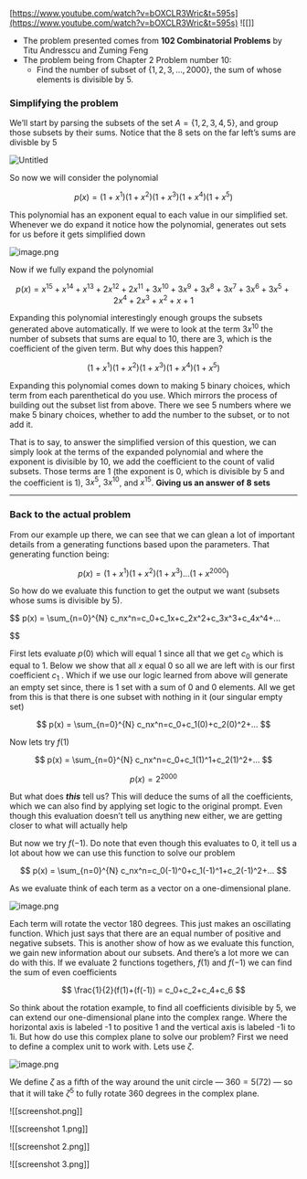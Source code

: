[https://www.youtube.com/watch?v=bOXCLR3Wric&t=595s](https://www.youtube.com/watch?v=bOXCLR3Wric&t=595s)
![[]]
- The problem presented comes from ************************102 Combinatorial Problems************************ by Titu Andresscu and Zuming Feng
- The problem being from Chapter 2 Problem number 10:
    - Find the number of subset of $\{1, 2, 3, ..., 2000\}$, the sum of whose elements is divisible by 5.

### Simplifying the problem

We’ll start by parsing the subsets of the set $A = \{1, 2, 3, 4, 5\}$, and group those subsets by their sums. Notice that the 8 sets on the far left’s sums are divisble by 5

![Untitled](Olympiad%20Level%20Counting%201e85223177b44f20ab7385db2c24e117/Untitled.png)

So now we will consider the polynomial

$$
p(x) = (1 + x^1)(1 + x^2)(1+x^3)(1+x^4)(1+x^5)
$$

This polynomial has an exponent equal to each value in our simplified set. Whenever we do expand it notice how the polynomial, generates out sets for us before it gets simplified down

![image.png](Olympiad%20Level%20Counting%201e85223177b44f20ab7385db2c24e117/image.png)

Now if we fully expand the polynomial 

$$
p(x) =x^{15}+x^{14}+x^{13}+2x^{12}+2x^{11}+3x^{10}+3x^9+3x^8+3x^7+3x^6+3x^5+2x^4+2x^3+x^2+x+1
$$

Expanding this polynomial interestingly enough groups the subsets generated above automatically. If we were to look at the term $3x^{10}$ the number of subsets that sums are equal to 10, there are 3, which is the coefficient of the given term. But why does this happen?

$$
(1 + x^1)(1 + x^2)(1+x^3)(1+x^4)(1+x^5)
$$

Expanding this polynomial comes down to making 5 binary choices, which term from each parenthetical do you use. Which mirrors the process of building out the subset list from above. There we see 5 numbers where we make 5 binary choices, whether to add the number to the subset, or to not add it. 

That is to say, to answer the simplified version of this question, we can simply look at the terms of the expanded polynomial and where the exponent is divisible by 10, we add the coefficient to the count of valid subsets. Those terms are $1$ (the exponent is 0, which is divisible by 5 and the coefficient is 1), $3x^5$, $3x^{10}$, and $x^{15}$. **Giving us an answer of 8 sets** 

---

### Back to the actual problem

From our example up there, we can see that we can glean a lot of important details from a generating functions based upon the parameters. That generating function being:

$$
p(x) = (1+x^1)(1+x^2)(1+x^3)...(1+x^{2000})
$$

So how do we evaluate this function to get the output we want (subsets whose sums is divisible by 5). 

$$
p(x) = \sum_{n=0}^{N} c_nx^n=c_0+c_1x+c_2x^2+c_3x^3+c_4x^4+...

$$

First lets evaluate $p(0)$ which will equal 1 since all that we get $c_0$ which is equal to 1. Below we show that all $x$ equal 0 so all we are left with is our first coefficient $c_1$ . Which if we use our logic learned from above will generate an empty set since, there is 1 set with a sum of 0 and 0 elements. All we get from this is that there is one subset with nothing in it (our singular empty set)

$$
p(x) = \sum_{n=0}^{N} c_nx^n=c_0+c_1(0)+c_2(0)^2+...
$$

Now lets try $f(1)$

$$
p(x) = \sum_{n=0}^{N} c_nx^n=c_0+c_1(1)^1+c_2(1)^2+...
$$

$$
p(x) = 2^{2000}
$$

But what does *****this***** tell us? This will deduce the sums of all the coefficients, which we can also find by applying set logic to the original prompt. Even though this evaluation doesn’t tell us anything new either, we are getting closer to what will actually help

But now we try $f(-1)$. Do note that even though this evaluates to 0, it tell us a lot about how we can use this function to solve our problem

$$
p(x) = \sum_{n=0}^{N} c_nx^n=c_0(-1)^0+c_1(-1)^1+c_2(-1)^2+...
$$

As we evaluate think of each term as a vector on a one-dimensional plane. 

![image.png](Olympiad%20Level%20Counting%201e85223177b44f20ab7385db2c24e117/image%201.png)

Each term will rotate the vector 180 degrees. This just makes an oscillating function. Which just says that there are an equal number of positive and negative subsets. This is another show of how as we evaluate this function, we gain new information about our subsets. And there’s a lot more we can do with this. If we evaluate 2 functions togethers, $f(1)$ and $f(-1)$ we can find the sum of even coefficients

$$
\frac{1}{2}(f(1)+(f(-1)) = c_0+c_2+c_4+c_6
$$

So think about the rotation example, to find all coefficients divisible by 5, we can extend our one-dimensional plane into the complex range. Where the horizontal axis is labeled -1 to positive 1 and the vertical axis is labeled -1i to 1i. But how do use this complex plane to solve our problem? First we need to define a complex unit to work with. Lets use $\zeta$.

![image.png](Olympiad%20Level%20Counting%201e85223177b44f20ab7385db2c24e117/image%202.png)

We define $\zeta$ as a fifth of the way around the unit circle — $360 = 5(72)$ — so that it will take $\zeta^5$ to fully rotate 360 degrees in the complex plane. 


![[screenshot.png]]

![[screenshot 1.png]]

![[screenshot 2.png]]

![[screenshot 3.png]]
